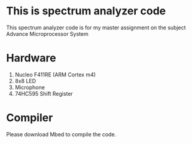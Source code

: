 # This is spectrum analyzer code
This spectrum analyzer code is for my master assignment on the subject Advance Microprocessor System

# Hardware
1) Nucleo F411RE (ARM Cortex m4)
2) 8x8 LED
3) Microphone
4) 74HC595 Shift Register

# Compiler
Please download Mbed to compile the code.
